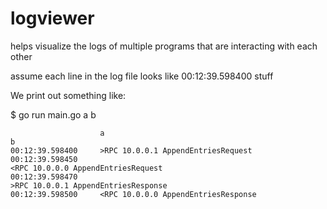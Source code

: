 # logviewer
helps visualize the logs of multiple programs that are interacting with each other

assume each line in the log file looks like
00:12:39.598400 stuff

We print out something like:

$ go run main.go a b
```
                    a                                                 b                                                 
00:12:39.598400     >RPC 10.0.0.1 AppendEntriesRequest
00:12:39.598450                                                       <RPC 10.0.0.0 AppendEntriesRequest 
00:12:39.598470                                                       >RPC 10.0.0.1 AppendEntriesResponse
00:12:39.598500     <RPC 10.0.0.0 AppendEntriesResponse
```
